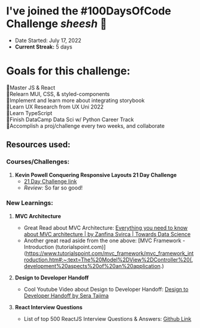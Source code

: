 # I've joined the #100DaysOfCode Challenge *sheesh* 💪
- Date Started: July 17, 2022
- **Current Streak:** 5 days

# Goals for this challenge:
📌Master JS & React <br/>
📌Relearn MUI, CSS, & styled-components <br/>
📌Implement and learn more about integrating storybook <br/>
📌Learn UX Research from UX Uni 2022 <br/>
📌Learn TypeScript <br/>
📌Finish DataCamp Data Sci w/ Python Career Track <br/>
📌Accomplish a proj/challenge every two weeks, and collaborate <br/>


## Resources used:
### Courses/Challenges:
1. **Kevin Powell Conquering Responsive Layouts 21 Day Challenge**
    - [21 Day Challenge link](https://courses.kevinpowell.co/conquering-responsive-layouts/)
    - *Review:* So far so good!


### New Learnings:
1. **MVC Architecture**
    -  Great Read about MVC Architecture: [Everything you need to know about MVC architecture | by Zanfina Svirca | Towards Data Science](https://towardsdatascience.com/everything-you-need-to-know-about-mvc-architecture-3c827930b4c1)
    - Another great read aside from the one above: [MVC Framework - Introduction (tutorialspoint.com)](https://www.tutorialspoint.com/mvc_framework/mvc_framework_introduction.htm#:~:text=The%20Model%2DView%2DController%20(,development%20aspects%20of%20an%20application.)

2. **Design to Developer Handoff**
   - Cool Youtube Video about Design to Developer Handoff: [Design to Developer Handoff by Sera Tajima](https://www.youtube.com/watch?v=xm2i9ITwikw&t=2s&ab_channel=TheCraftwithSeraTajima)

3. **React Interview Questions**
    - List of top 500 ReactJS Interview Questions & Answers: [Github Link](https://github.com/sudheerj/reactjs-interview-questions)